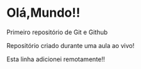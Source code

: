 # Olá,Mundo!!
 Primeiro repositório de Git e Github

Repositório criado durante uma aula ao vivo!

Esta linha adicionei remotamente!!
